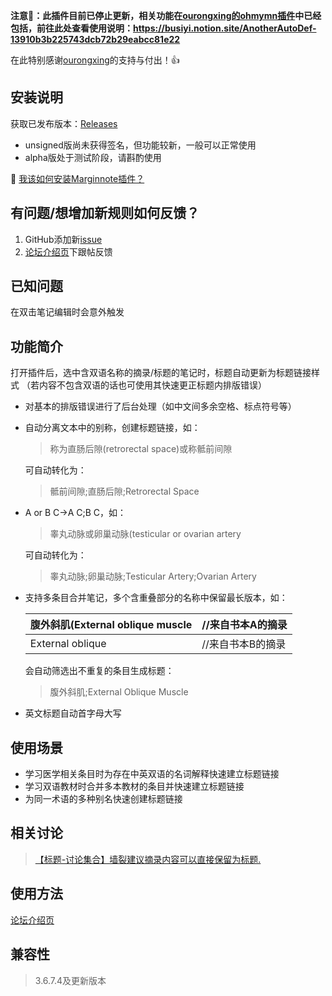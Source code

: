 **注意📢：此插件目前已停止更新，相关功能在[ourongxing的ohmymn插件](https://github.com/ourongxing/ohmymn)中已经包括，前往此处查看使用说明：https://busiyi.notion.site/AnotherAutoDef-13910b3b225743dcb72b29eabcc81e22**

在此特别感谢[ourongxing](https://github.com/ourongxing)的支持与付出！👍

## 安装说明

获取已发布版本：[Releases](https://github.com/AidenLx/AutoDef/releases)

- unsigned版尚未获得签名，但功能较新，一般可以正常使用
- alpha版处于测试阶段，请斟酌使用

🧐 [我该如何安装Marginnote插件？ ](https://bbs.marginnote.cn/t/topic/6246)

## 有问题/想增加新规则如何反馈？

1. GitHub添加新[issue](https://github.com/AidenLx/AutoDef/issues)
2. [论坛介绍页](https://bbs.marginnote.cn/t/topic/8153)下跟帖反馈

## 已知问题

在双击笔记编辑时会意外触发

## 功能简介

打开插件后，选中含双语名称的摘录/标题的笔记时，标题自动更新为标题链接样式
（若内容不包含双语的话也可使用其快速更正标题内排版错误）

- 对基本的排版错误进行了后台处理（如中文间多余空格、标点符号等）

- 自动分离文本中的别称，创建标题链接，如：
  >称为直肠后隙(retrorectal space)或称骶前间隙

  可自动转化为：

  >骶前间隙;直肠后隙;Retrorectal Space
  
- A or B C→A C;B C，如：

  >睾丸动脉或卵巢动脉(testicular or ovarian artery

  可自动转化为：

  >睾丸动脉;卵巢动脉;Testicular Artery;Ovarian Artery

- 支持多条目合并笔记，多个含重叠部分的名称中保留最长版本，如：

  | 腹外斜肌\(External oblique muscle | //来自书本A的摘录 |
  | --- | ---|
  | External oblique                  | //来自书本B的摘录 |

  会自动筛选出不重复的条目生成标题：

  > 腹外斜肌;External Oblique Muscle
	
- 英文标题自动首字母大写

## 使用场景

- 学习医学相关条目时为存在中英双语的名词解释快速建立标题链接
- 学习双语教材时合并多本教材的条目并快速建立标题链接
- 为同一术语的多种别名快速创建标题链接

## 相关讨论

> [【标题-讨论集合】墙裂建议摘录内容可以直接保留为标题.](https://bbs.marginnote.cn/t/topic/5287)

## 使用方法
[论坛介绍页](https://bbs.marginnote.cn/t/topic/8153)

## 兼容性

> 3.6.7.4及更新版本
